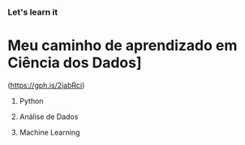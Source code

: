 ### Let's learn it

# Meu caminho de aprendizado em Ciência dos Dados]

(https://gph.is/2jabRci)

1. Python
  
2. Análise de Dados

3. Machine Learning
